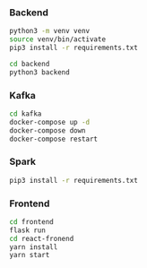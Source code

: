 ### Backend 
```bash 
python3 -m venv venv 
source venv/bin/activate
pip3 install -r requirements.txt

cd backend
python3 backend
```

### Kafka 
```bash 
cd kafka 
docker-compose up -d
docker-compose down
docker-compose restart
```
### Spark
```bash 
pip3 install -r requirements.txt
```

### Frontend
```bash
cd frontend
flask run
cd react-fronend
yarn install
yarn start
```
